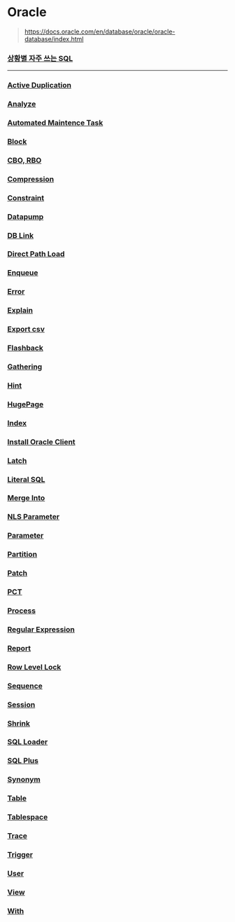 Oracle
===
>https://docs.oracle.com/en/database/oracle/oracle-database/index.html

### [상황별 자주 쓰는 SQL](./_favorite/README.md)

---

### [Active Duplication](./active-duplication/README.md)
### [Analyze](./analyze/README.md)
### [Automated Maintence Task](./automated-maintence-task/README.md)
### [Block](./block/README.md)
### [CBO, RBO](./cbo-rbo/README.md)
### [Compression](./compression/README.md)
### [Constraint](./constraint/README.md)
### [Datapump](./datapump/README.md)
### [DB Link](./db-link/README.md)
### [Direct Path Load](./direct-path-load/README.md)
### [Enqueue](./enqueue/README.md)
### [Error](./error.md)
### [Explain](./explain/README.md)
### [Export csv](./export-csv/README.md)
### [Flashback](./flashback/README.md)
### [Gathering](./gathering/README.md)
### [Hint](./hint/README.md)
### [HugePage](./hugepage/README.md)
### [Index](./index/README.md)
### [Install Oracle Client](./install-oracle-client/README.md)
### [Latch](./latch/README.md)
### [Literal SQL](./literal-sql/README.md)
### [Merge Into](./merge-into/README.md)
### [NLS Parameter](./nls-parameter/README.md)
### [Parameter](./parameter.md)
### [Partition](./partition/README.md)
### [Patch](./patch/README.md)
### [PCT](./pct/README.md)
### [Process](./process/README.md)
### [Regular Expression](./regular-expression/README.md)
### [Report](./report/README.md)
### [Row Level Lock](./row-level-lock/README.md)
### [Sequence](./sequence/README.md)
### [Session](./session/README.md)
### [Shrink](./shrink/README.md)
### [SQL Loader](./sqlldr/README.md)
### [SQL Plus](./sqlplus/README.md)
### [Synonym](./synonym/README.md)
### [Table](./table/README.md)
### [Tablespace](./tablespace/README.md)
### [Trace](./trace/README.md)
### [Trigger](./trigger/README.md)
### [User](./user/README.md)
### [View](./view/README.md)
### [With](./with/README.md)
